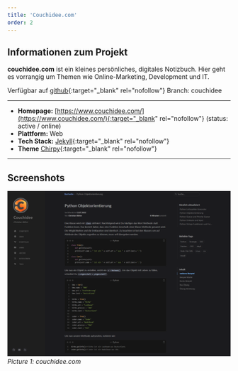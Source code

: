 ```yaml
---
title: 'Couchidee.com'
order: 2
---
```

## Informationen zum Projekt
**couchidee.com**  ist ein kleines persönliches, digitales Notizbuch. Hier geht es vorrangig um Themen wie Online-Marketing, Development und IT.

Verfügbar auf [github](https://github.com/cchdxcom/couchidee.com){:target="_blank" rel="nofollow"}
Branch: couchidee

<hr>

* **Homepage:** [https://www.couchidee.com/](https://www.couchidee.com/){:target="_blank" rel="nofollow"} (status: active / online)
* **Plattform:** Web
* **Tech Stack:** [Jekyll](https://jekyllrb.com/){:target="_blank" rel="nofollow"}
* **Theme** [Chirpy](https://github.com/cotes2020/jekyll-theme-chirpy){:target="_blank" rel="nofollow"}

<hr>

## Screenshots
![home](/assets/images/portfolio/couchidee/Couchidee-Screenshot.png)
_Picture 1: couchidee.com_